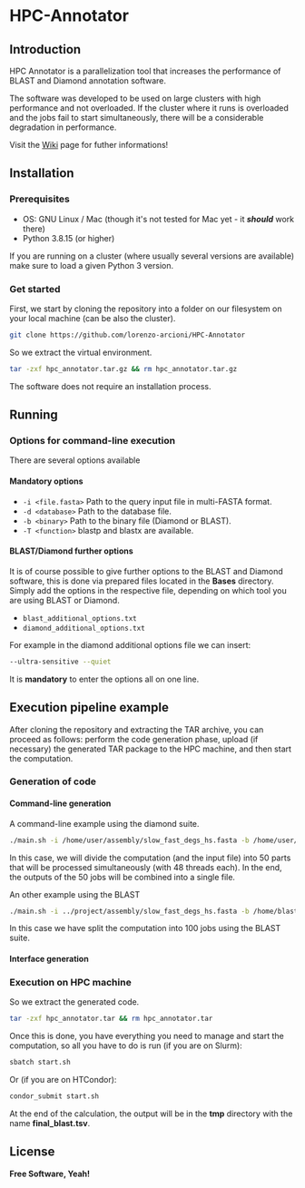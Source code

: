 # HPC-Annotator
## Introduction

HPC Annotator is a parallelization tool that increases the performance of BLAST and Diamond annotation software. 

The software was developed to be used on large clusters with high performance and not overloaded. If the cluster where it runs is overloaded and the jobs fail to start simultaneously, there will be a considerable degradation in performance.

Visit the  <a href="https://github.com/lorenzo-arcioni/HPC-Annotator/wiki">Wiki</a> page for futher informations!

## Installation
### Prerequisites

- OS: GNU Linux / Mac (though it's not tested for Mac yet - it _**should**_ work there)
- Python 3.8.15 (or higher)

If you are running on a cluster (where usually several versions are available) make sure to load a given Python 3 version.

### Get started
First, we start by cloning the repository into a folder on our filesystem on your local machine (can be also the cluster).
```sh
git clone https://github.com/lorenzo-arcioni/HPC-Annotator
```
So we extract the virtual environment.
```sh
tar -zxf hpc_annotator.tar.gz && rm hpc_annotator.tar.gz
```

The software does not require an installation process.

## Running
### Options for command-line execution
There are several options available
#### Mandatory options

- `-i <file.fasta>`
    Path to the query input file in multi-FASTA format. 
- `-d <database>`
    Path to the database file. 
- `-b <binary>`
    Path to the binary file (Diamond or BLAST). 
- `-T <function>`
    blastp and blastx are available.

#### BLAST/Diamond further options
It is of course possible to give further options to the BLAST and Diamond software, this is done via prepared files located in the **Bases** directory.
Simply add the options in the respective file, depending on which tool you are using BLAST or Diamond.

- `blast_additional_options.txt`
- `diamond_additional_options.txt`

For example in the diamond additional options file we can insert:
```sh
--ultra-sensitive --quiet
```
It is **mandatory** to enter the options all on one line.

## Execution pipeline example
After cloning the repository and extracting the TAR archive, you can proceed as follows: perform the code generation phase, upload (if necessary) the generated TAR package to the HPC machine, and then start the computation.
### Generation of code
#### Command-line generation
A command-line example using the diamond suite.
```sh
./main.sh -i /home/user/assembly/slow_fast_degs_hs.fasta -b /home/user/BANCHE_OMOLOGY/diamond -T blastx -t 48 -D -d /home/user/BANCHE_OMOLOGY/NR/nr.dmnd -p 50
```
In this case, we will divide the computation (and the input file) into 50 parts that will be processed simultaneously (with 48 threads each). In the end, the outputs of the 50 jobs will be combined into a single file.

An other example using the BLAST
```sh
./main.sh -i ../project/assembly/slow_fast_degs_hs.fasta -b /home/blast/blastx -T blastx -t 48 -d /home/user/DB/nr -p 100
```

In this case we have split the computation into 100 jobs using the BLAST suite.

#### Interface generation

### Execution on HPC machine
So we extract the generated code.
```sh
tar -zxf hpc_annotator.tar && rm hpc_annotator.tar
```
Once this is done, you have everything you need to manage and start the computation, so all you have to do is run (if you are on Slurm):

```sh
sbatch start.sh
```
Or (if you are on HTCondor):
```sh
condor_submit start.sh
```

At the end of the calculation, the output will be in the **tmp** directory with the name **final_blast.tsv**.

## License

**Free Software, Yeah!**
